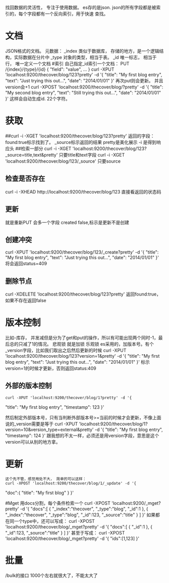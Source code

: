 找回数据的灵活性， 专注于使用数据。
es存的是json.
json的所有字段都是被索引的，每个字段都有一个反向索引，用于快速 查找。
# 文档
JSON格式的文档。
元数据：
_index 类似于数据库， 存储的地方，是一个逻辑结构，实际数据在分片中
_type 对象的类型，相当于表。
_id 唯一标志， 相当于行，  唯一定义一个文档
#索引
    自己指定_id索引一个文档：
PUT /{index}/{type}/{id}
{
  "field": "value",
  ...
}
curl -XPUT 'localhost:9200/thecover/blog/123?pretty' -d '{
  "title": "My first blog entry",
  "text":  "Just trying this out...",
  "date":  "2014/01/01"
}'
再次put则会更新。
并且version会+1
curl -XPOST 'localhost:9200/thecover/blog/?pretty' -d '{
  "title": "My second blog entry",
  "text":  "Still trying this out...",
  "date":  "2014/01/01"
}'
这样会自动生成id. 22个字符。

# 获取
##curl -i -XGET 'localhost:9200/thecover/blog/123?pretty'
返回的字段：found:true标示找到了。
_source标示返回的结果
pretty是美化展示
-i 是得到响应头
##检索一部分
curl -i -XGET 'localhost:9200/thecover/blog/123?_source=title,text&pretty'
只要title和text字段
curl -i -XGET 'localhost:9200/thecover/blog/123/_source'
只要source

## 检查是否存在
curl -i -XHEAD http://localhost:9200/thecover/blog/123
直接看返回的状态码
## 更新
就是重新PUT 会多一个字段 created false,标示是更新不是创建
## 创建冲突
curl -XPUT 'localhost:9200/thecover/blog/123/_create?pretty' -d '{
  "title": "My first blog entry",
  "text":  "Just trying this out...",
  "date":  "2014/01/01"
}'
将会返回status=409
## 删除节点
curl -XDELETE 'localhost:9200/thecover/blog/123?pretty' 
返回found:true，如果不存在返回false

# 版本控制
比如-库存， 并发减但是分为了get和put的操作，所以有可能出现两个同时-1，最后总的只减了1的情况。
悲观锁
    就是加锁
乐观锁
    es采用的，加版本号。有个_version字段，比如我们取出之后然后更新的时候
curl -XPUT 'localhost:9200/thecover/blog/123?version=1&pretty' -d '{
  "title": "My first blog entry",
  "text":  "Just trying this out...",
  "date":  "2014/01/01"
}'
标示version=1的时候才更新，否则返回status:409
## 外部的版本控制
    curl -XPUT 'localhost:9200/thecover/blog/1?pretty' -d '{
  "title": "My first blog entry",
  "timestamp":  123
}'

然后制定外部版本号，只有当判断外部版本号>=当前的时候才会更新，不像上面说的_version需要是等于
curl -XPUT 'localhost:9200/thecover/blog/1?version=10&version_type=external&pretty' -d '{
  "title": "My first blog entry",
  "timestamp":  124
}'
跟我想的不太一样，必须还是用version字段，意思是这个version可以从别的地方拿。
# 更新
    这个先不管，感觉用处不大， 简单的可以这样：
    curl -XPOST 'localhost:9200/thecover/blog/1/_update' -d '{
  "doc":{
        "title": "My first blog"
    }
}'

#Mget
用docs分割，每个条件检索一个
curl -XPOST 'localhost:9200/_mget?pretty' -d '{
  "docs":[
        {
            "_index":"thecover",
            "_type":"blog",
            "_id":1
        },
        {
            "_index":"thecover",
            "_type":"blog",
            "_id":123,
            "_source":"title"
        }
    ]
}'
如果都在同一个type中，还可以写成：
curl -XPOST 'localhost:9200/thecover/blog/_mget?pretty' -d '{
  "docs":[
        {
            "_id":1
        },
        {
            "_id":123,
            "_source":"title"
        }
    ]
}'
甚至于写成：
curl -XPOST 'localhost:9200/thecover/blog/_mget?pretty' -d '{
  "ids":[1,123]
}'
# 批量
/bulk的接口  1000个左右就很大了，不能太大了

#
